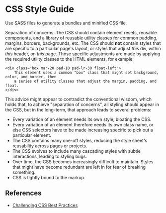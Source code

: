# CSS Style Guide

Use SASS files to generate a bundles and minified CSS file.

Separation of concerns: The CSS should contain element resets, reusable components, and a library of reusable utility classes for common padding, margins, borders, backgrounds, etc. The CSS should **not** contain styles that are specific to a particular page's layout, or styles that adjust *this* div, within *this* header, on *this* page. Those specific adjustments are made by applying the required utility classes to the HTML elements, for example:

    <div class="box mar-20 pad-10 pad-lr-30 float-left">
        This element uses a common "box" class that might set background, color, and border, then
        a series of utility classes that adjust the margin, padding, and float.
    </div>     

This advice might appear to contradict the conventional wisdom, which holds that, to achieve "separation of concerns", all styling should appear in the CSS, but in the long-term, that approach leads to several problems:
 
* Every variation of an element needs its own style, bloating the CSS.
* Every variation of an element therefore needs its own class name, or else CSS selectors have to be made increasing specific to pick out a particular element.
* The CSS contains many one-off styles, reducing the style sheet's reusability across pages or projects.
* The CSS evolves to include many cascading styles with subtle interactions, leading to styling bugs.
* Over time, the CSS becomes increasingly difficult to maintain. Styles that might have become redundant are left in for fear of breaking something.
* CSS is tightly bound to the markup.  

## References

* [Challenging CSS Best Practices](https://coding.smashingmagazine.com/2013/10/challenging-css-best-practices-atomic-approach/ "Challenging CSS Best Practices")